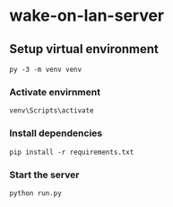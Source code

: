 # wake-on-lan-server

## Setup virtual environment
```
py -3 -m venv venv
```

### Activate envirnment
```
venv\Scripts\activate
```

### Install dependencies
```
pip install -r requirements.txt
```

### Start the server
```
python run.py
```

